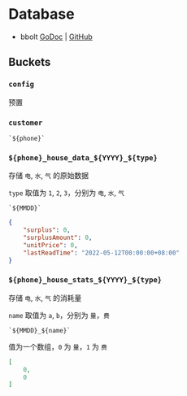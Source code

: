 # Database

- bbolt [GoDoc](https://pkg.go.dev/go.etcd.io/bbolt) | [GitHub](https://github.com/etcd-io/bbolt)

## Buckets

### `config`

预置

### `customer`

```
`${phone}`
```

### `${phone}_house_data_${YYYY}_${type}`

存储 `电`, `水`, `气` 的原始数据

`type` 取值为 `1`, `2`, `3`，分别为 `电`, `水`, `气`

```
`${MMDD}`
```

```json
{
    "surplus": 0,
    "surplusAmount": 0,
    "unitPrice": 0,
    "lastReadTime": "2022-05-12T00:00:00+08:00"
}
```

### `${phone}_house_stats_${YYYY}_${type}`

存储 `电`, `水`, `气` 的消耗量

`name` 取值为 `a`, `b`，分别为 `量`，`费`

```
`${MMDD}_${name}`
```

值为一个数组，`0` 为 `量`，`1` 为 `费`

```json
[
    0,
    0
]
```
